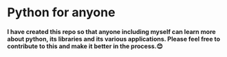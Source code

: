 # Python for anyone
#### I have created this repo so that anyone including myself can learn more about python, its libraries and its various applications. Please feel free to contribute to this and make it better in the process.😊
